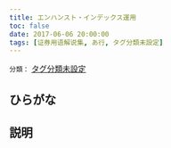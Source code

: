 ```yaml
---
title: エンハンスト・インデックス運用
toc: false
date: 2017-06-06 20:00:00
tags: [证券用语解说集, あ行, タグ分類未設定]
---
```


`分類：` [タグ分類未設定](/tags/タグ分類未設定/)

## ひらがな



## 説明

